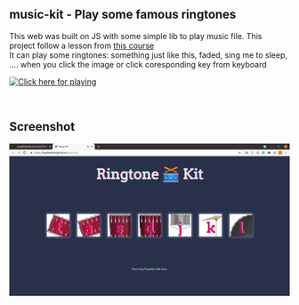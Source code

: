 ## music-kit - Play some famous ringtones

This web was built on JS with some simple lib to play music file. This project follow a lesson from [this course](https://www.udemy.com/course/the-complete-web-development-bootcamp/)
<br>
It can play some ringtones: something just like this, faded, sing me to sleep, .... when you click the image or click coresponding key from keyboard

[![Click here for playing](https://icon-library.com/images/click-here-arrow-icon/click-here-arrow-icon-4.jpg)](https://huythanh0x.github.io/music-kit/)

<br>

## Screenshot 

<img src="https://raw.githubusercontent.com/Huythanh0x/music-kit/master/Screenshot%20from%202021-06-04%2023-19-11.png">
